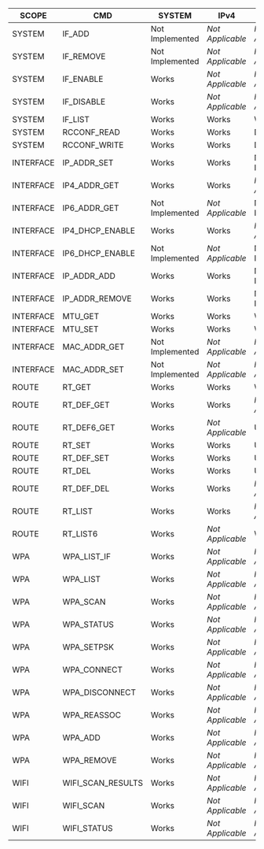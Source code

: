 | SCOPE        | CMD              | SYSTEM          | IPv4             | IPv6             |
| -------------| -----------------| ----------------| -----------------|------------------|
| SYSTEM       | IF_ADD           | Not Implemented | *Not Applicable* | *Not Applicable* |
| SYSTEM       | IF_REMOVE        | Not Implemented | *Not Applicable* | *Not Applicable* |
| SYSTEM       | IF_ENABLE        | Works           | *Not Applicable* | *Not Applicable* |
| SYSTEM       | IF_DISABLE       | Works           | *Not Applicable* | *Not Applicable* |
| SYSTEM       | IF_LIST          | Works           | Works            | Works            |
| SYSTEM       | RCCONF_READ      | Works           | Works            | Data Ignored     |
| SYSTEM       | RCCONF_WRITE     | Works           | Works            | Data Ignored     |
| INTERFACE    | IP\_ADDR_SET     | Works           | Works            | Not Implemented  |
| INTERFACE    | IP4\_ADDR_GET    | Works           | Works            | *Not Applicable* |
| INTERFACE    | IP6\_ADDR_GET    | Not Implemented | *Not Applicable* | Not Implemented  |
| INTERFACE    | IP4\_DHCP_ENABLE | Works           | Works            | *Not Applicable* |
| INTERFACE    | IP6\_DHCP_ENABLE | Not Implemented | *Not Applicable* | Not Implemented  |
| INTERFACE    | IP\_ADDR_ADD     | Works           | Works            | Not Implemented  |
| INTERFACE    | IP\_ADDR_REMOVE  | Works           | Works            | Not Implemented  |
| INTERFACE    | MTU_GET          | Works           | Works            | Works            |
| INTERFACE    | MTU_SET          | Works           | Works            | Works            |
| INTERFACE    | MAC\_ADDR_GET    | Not Implemented | *Not Applicable* | *Not Applicable* |
| INTERFACE    | MAC\_ADDR_SET    | Not Implemented | *Not Applicable* | *Not Applicable* |
| ROUTE        | RT_GET           | Works           | Works            | Works            |
| ROUTE        | RT\_DEF_GET      | Works           | Works            | *Not Applicable* |
| ROUTE        | RT\_DEF6_GET     | Works           | *Not Applicable* | Untested         |
| ROUTE        | RT_SET           | Works           | Works            | Untested         |
| ROUTE        | RT\_DEF_SET      | Works           | Works            | Untested         |
| ROUTE        | RT_DEL           | Works           | Works            | Untested         |
| ROUTE        | RT\_DEF_DEL      | Works           | Works            | *Not Applicable* |
| ROUTE        | RT_LIST          | Works           | Works            | *Not Applicable* |
| ROUTE        | RT_LIST6         | Works           | *Not Applicable* | Works            |
| WPA          | WPA_LIST_IF      | Works           | *Not Applicable* | *Not Applicable* |
| WPA          | WPA_LIST         | Works           | *Not Applicable* | *Not Applicable* |
| WPA          | WPA_SCAN         | Works           | *Not Applicable* | *Not Applicable* |
| WPA          | WPA_STATUS       | Works           | *Not Applicable* | *Not Applicable* |
| WPA          | WPA_SETPSK       | Works           | *Not Applicable* | *Not Applicable* |
| WPA          | WPA_CONNECT      | Works           | *Not Applicable* | *Not Applicable* |
| WPA          | WPA_DISCONNECT   | Works           | *Not Applicable* | *Not Applicable* |
| WPA          | WPA_REASSOC      | Works           | *Not Applicable* | *Not Applicable* |
| WPA          | WPA_ADD          | Works           | *Not Applicable* | *Not Applicable* |
| WPA          | WPA_REMOVE       | Works           | *Not Applicable* | *Not Applicable* |
| WIFI         | WIFI\_SCAN_RESULTS| Works           | *Not Applicable* | *Not Applicable* |
| WIFI         | WIFI_SCAN        | Works           | *Not Applicable* | *Not Applicable* |
| WIFI         | WIFI_STATUS      | Works           | *Not Applicable* | *Not Applicable* |
